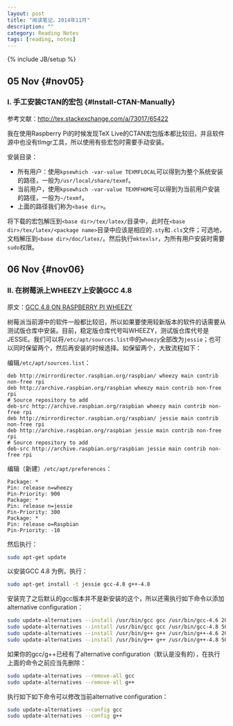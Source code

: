 ```yaml
---
layout: post
title: "阅读笔记，2014年11月"
description: ""
category: Reading Notes
tags: [reading, notes]
---
```

{% include JB/setup %}

## 05 Nov {#nov05}

### I. 手工安装CTAN的宏包 {#Install-CTAN-Manually}
参考文献：<http://tex.stackexchange.com/a/73017/65422>

我在使用Raspberry Pi的时候发现TeX Live的CTAN宏包版本都比较旧，并且软件源中也没有tlmgr工具，所以使用有些宏包时需要手动安装。

安装目录：

* 所有用户：使用`kpsewhich -var-value TEXMFLOCAL`可以得到为整个系统安装的路径，一般为`/usr/local/share/texmf`。
* 当前用户，使用`kpsewhich -var-value TEXMFHOME`可以得到为当前用户安装的路径，一般为`~/texmf`。
* 上面的路径我们称为`<base dir>`。

将下载的宏包解压到`<base dir>/tex/latex/`目录中，此时在`<base dir>/tex/latex/<package name>`目录中应该是相应的`.sty`和`.cls`文件；可选地，文档解压到`<base dir>/doc/latex/`。然后执行`mktexlsr`，为所有用户安装时需要`sudo`权限。

## 06 Nov {#nov06}

### II. 在树莓派上WHEEZY上安装GCC 4.8
原文：[GCC 4.8 ON RASPBERRY PI WHEEZY](http://somewideopenspace.wordpress.com/2014/02/28/gcc-4-8-on-raspberry-pi-wheezy/)

树莓派当前源中的软件一般都比较旧，所以如果要使用较新版本的软件的话需要从测试版仓库中安装。目前，稳定版仓库代号叫WHEEZY，测试版仓库代号是JESSIE。我们可以将`/etc/apt/sources.list`中的`wheezy`全部改为`jessie`；也可以同时保留两个，然后再安装的时候选择。如保留两个，大致流程如下：

编辑`/etc/apt/sources.list`：

```
deb http://mirrordirector.raspbian.org/raspbian/ wheezy main contrib non-free rpi
deb http://archive.raspbian.org/raspbian wheezy main contrib non-free rpi
# Source repository to add
deb-src http://archive.raspbian.org/raspbian wheezy main contrib non-free rpi
deb http://mirrordirector.raspbian.org/raspbian/ jessie main contrib non-free rpi
deb http://archive.raspbian.org/raspbian jessie main contrib non-free rpi
# Source repository to add
deb-src http://archive.raspbian.org/raspbian jessie main contrib non-free rpi
```

编辑（新建）`/etc/apt/preferences`：

```
Package: *
Pin: release n=wheezy
Pin-Priority: 900
Package: *
Pin: release n=jessie
Pin-Priority: 300
Package: *
Pin: release o=Raspbian
Pin-Priority: -10
```

然后执行：

``` bash
sudo apt-get update
```

以安装GCC 4.8 为例，执行：

``` bash
sudo apt-get install -t jessie gcc-4.8 g++-4.8
```

安装完了之后默认的gcc版本并不是新安装的这个，所以还需执行如下命令以添加alternative configuration：

``` bash
sudo update-alternatives --install /usr/bin/gcc gcc /usr/bin/gcc-4.6 20
sudo update-alternatives --install /usr/bin/gcc gcc /usr/bin/gcc-4.8 50
sudo update-alternatives --install /usr/bin/g++ g++ /usr/bin/g++-4.6 20
sudo update-alternatives --install /usr/bin/g++ g++ /usr/bin/g++-4.8 50
```

如果你的gcc/g++已经有了alternative configuration（默认是没有的），在执行上面的命令之前应当先删除：

``` bash
sudo update-alternatives --remove-all gcc 
sudo update-alternatives --remove-all g++
```

执行如下如下命令可以修改当前alternative configuration：

``` bash
sudo update-alternatives --config gcc
sudo update-alternatives --config g++
```

